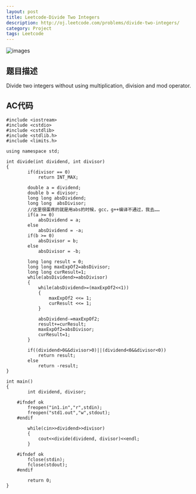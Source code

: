 ```yaml
---
layout: post
title: Leetcode-Divide Two Integers
description: http://oj.leetcode.com/problems/divide-two-integers/
category: Project
tags: Leetcode
---
```

![images](http://media-cache-ec0.pinimg.com/736x/ba/2b/80/ba2b8086d38b4eb02b15dca8cfff03ae.jpg)
## 题目描述

Divide two integers without using multiplication, division and mod operator.

## AC代码

    #include <iostream>
    #include <cstdio>
    #include <cstdlib>
    #include <stdlib.h>
    #include <limits.h>
    
    using namespace std;
    
    int divide(int dividend, int divisor)
    {
        	if(divisor == 0)
        		return INT_MAX;
        
        	double a = dividend;
        	double b = divisor;
        	long long absDividend;
        	long long  absDivisor;
        	//这里很蛋疼的就是用abs的时候，gcc，g++编译不通过，我去……
        	if(a >= 0)
        		absDividend = a;
        	else
        		absDividend = -a;
        	if(b >= 0)
        		absDivisor = b;
        	else
        		absDivisor = -b;
        
        	long long result = 0;
        	long long maxExpOf2=absDivisor;
        	long long curResult=1;
        	while(absDividend>=absDivisor)
        	{
        		while(absDividend>=(maxExpOf2<<1))
        		{
        			maxExpOf2 <<= 1;
        			curResult <<= 1;
        		}
        
        		absDividend-=maxExpOf2;
        		result+=curResult;
        		maxExpOf2=absDivisor;
        		curResult=1;
        	}
        
        	if((dividend>0&&divisor>0)||(dividend<0&&divisor<0))
        		return result;
        	else
        		return -result;
    }
    
    int main()
    {
        	int dividend, divisor;
        
        #ifndef ok
        	freopen("in1.in","r",stdin);
        	freopen("std1.out","w",stdout);
        #endif
        
        	while(cin>>dividend>>divisor)
        	{
        		cout<<divide(dividend, divisor)<<endl;
        	}
        
        #ifndef ok
        	fclose(stdin);
        	fclose(stdout);
        #endif
        
        	return 0;
    }
    